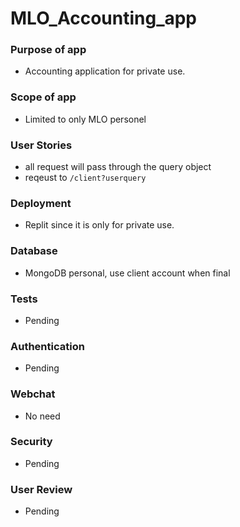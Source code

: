 # MLO_Accounting_app


### Purpose of app
- Accounting application for private use.

### Scope of app
- Limited to only MLO personel

### User Stories
- all request will pass through the query object 
- reqeust to ```/client?userquery```

### Deployment
- Replit since it is only for private use.

### Database
- MongoDB personal, use client account when final  

### Tests
- Pending

### Authentication
- Pending

### Webchat
- No need 

### Security
- Pending

### User Review
- Pending



